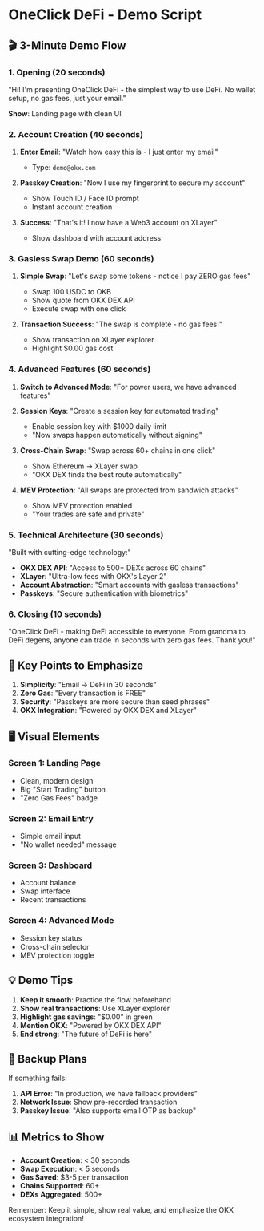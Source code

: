 # OneClick DeFi - Demo Script

## 🎬 3-Minute Demo Flow

### 1. Opening (20 seconds)
"Hi! I'm presenting OneClick DeFi - the simplest way to use DeFi. No wallet setup, no gas fees, just your email."

**Show**: Landing page with clean UI

### 2. Account Creation (40 seconds)
1. **Enter Email**: "Watch how easy this is - I just enter my email"
   - Type: `demo@okx.com`
   
2. **Passkey Creation**: "Now I use my fingerprint to secure my account"
   - Show Touch ID / Face ID prompt
   - Instant account creation

3. **Success**: "That's it! I now have a Web3 account on XLayer"
   - Show dashboard with account address

### 3. Gasless Swap Demo (60 seconds)
1. **Simple Swap**: "Let's swap some tokens - notice I pay ZERO gas fees"
   - Swap 100 USDC to OKB
   - Show quote from OKX DEX API
   - Execute swap with one click

2. **Transaction Success**: "The swap is complete - no gas fees!"
   - Show transaction on XLayer explorer
   - Highlight $0.00 gas cost

### 4. Advanced Features (60 seconds)
1. **Switch to Advanced Mode**: "For power users, we have advanced features"

2. **Session Keys**: "Create a session key for automated trading"
   - Enable session key with $1000 daily limit
   - "Now swaps happen automatically without signing"

3. **Cross-Chain Swap**: "Swap across 60+ chains in one click"
   - Show Ethereum → XLayer swap
   - "OKX DEX finds the best route automatically"

4. **MEV Protection**: "All swaps are protected from sandwich attacks"
   - Show MEV protection enabled
   - "Your trades are safe and private"

### 5. Technical Architecture (30 seconds)
"Built with cutting-edge technology:"
- **OKX DEX API**: "Access to 500+ DEXs across 60 chains"
- **XLayer**: "Ultra-low fees with OKX's Layer 2"
- **Account Abstraction**: "Smart accounts with gasless transactions"
- **Passkeys**: "Secure authentication with biometrics"

### 6. Closing (10 seconds)
"OneClick DeFi - making DeFi accessible to everyone. From grandma to DeFi degens, anyone can trade in seconds with zero gas fees. Thank you!"

## 🎯 Key Points to Emphasize

1. **Simplicity**: "Email → DeFi in 30 seconds"
2. **Zero Gas**: "Every transaction is FREE"
3. **Security**: "Passkeys are more secure than seed phrases"
4. **OKX Integration**: "Powered by OKX DEX and XLayer"

## 🖥️ Visual Elements

### Screen 1: Landing Page
- Clean, modern design
- Big "Start Trading" button
- "Zero Gas Fees" badge

### Screen 2: Email Entry
- Simple email input
- "No wallet needed" message

### Screen 3: Dashboard
- Account balance
- Swap interface
- Recent transactions

### Screen 4: Advanced Mode
- Session key status
- Cross-chain selector
- MEV protection toggle

## 💡 Demo Tips

1. **Keep it smooth**: Practice the flow beforehand
2. **Show real transactions**: Use XLayer explorer
3. **Highlight gas savings**: "$0.00" in green
4. **Mention OKX**: "Powered by OKX DEX API"
5. **End strong**: "The future of DeFi is here"

## 🚨 Backup Plans

If something fails:
1. **API Error**: "In production, we have fallback providers"
2. **Network Issue**: Show pre-recorded transaction
3. **Passkey Issue**: "Also supports email OTP as backup"

## 📊 Metrics to Show

- **Account Creation**: < 30 seconds
- **Swap Execution**: < 5 seconds
- **Gas Saved**: $3-5 per transaction
- **Chains Supported**: 60+
- **DEXs Aggregated**: 500+

Remember: Keep it simple, show real value, and emphasize the OKX ecosystem integration!
